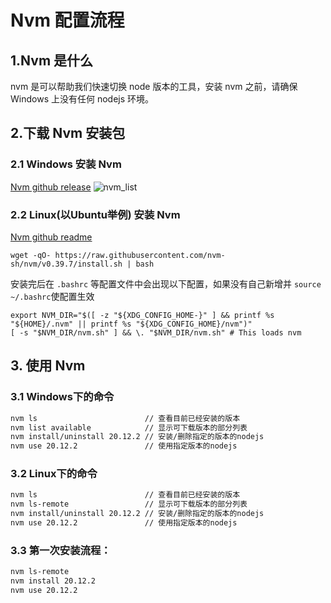 # Nvm 配置流程
## 1.Nvm 是什么

nvm 是可以帮助我们快速切换 node 版本的工具，安装 nvm 之前，请确保 Windows 上没有任何 nodejs 环境。

## 2.下载 Nvm 安装包

### 2.1 Windows 安装 Nvm

[Nvm github release](https://github.com/coreybutler/nvm-windows/releases)
![nvm_list](/code/basic/nvm_list.png)

### 2.2 Linux(以Ubuntu举例) 安装 Nvm

[Nvm github readme](https://github.com/nvm-sh/nvm)

```
wget -qO- https://raw.githubusercontent.com/nvm-sh/nvm/v0.39.7/install.sh | bash
```
安装完后在 `.bashrc` 等配置文件中会出现以下配置，如果没有自己新增并 `source ~/.bashrc`使配置生效
```
export NVM_DIR="$([ -z "${XDG_CONFIG_HOME-}" ] && printf %s "${HOME}/.nvm" || printf %s "${XDG_CONFIG_HOME}/nvm")"
[ -s "$NVM_DIR/nvm.sh" ] && \. "$NVM_DIR/nvm.sh" # This loads nvm
```

## 3. 使用 Nvm
### 3.1 Windows下的命令

```bash
nvm ls                        // 查看目前已经安装的版本
nvm list available            // 显示可下载版本的部分列表
nvm install/uninstall 20.12.2 // 安装/删除指定的版本的nodejs
nvm use 20.12.2               // 使用指定版本的nodejs
```

### 3.2 Linux下的命令

```bash
nvm ls                        // 查看目前已经安装的版本
nvm ls-remote                 // 显示可下载版本的部分列表
nvm install/uninstall 20.12.2 // 安装/删除指定的版本的nodejs
nvm use 20.12.2               // 使用指定版本的nodejs
```

### 3.3 第一次安装流程：
```bash
nvm ls-remote
nvm install 20.12.2
nvm use 20.12.2
```
